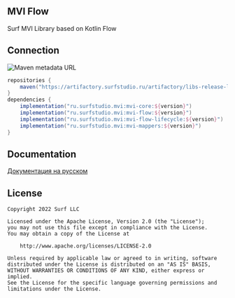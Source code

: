 ## MVI Flow

Surf MVI Library based on Kotlin Flow

## Connection

![Maven metadata URL](https://img.shields.io/maven-metadata/v?metadataUrl=https%3A%2F%2Fartifactory.surfstudio.ru%2Fartifactory%2Flibs-release-local%2Fru%2Fsurfstudio%2Fmvi%2Fmvi-core%2Fmaven-metadata.xml)

```gradle
repositories {
    maven("https://artifactory.surfstudio.ru/artifactory/libs-release-local")
}
dependencies {
    implementation("ru.surfstudio.mvi:mvi-core:${version}")
    implementation("ru.surfstudio.mvi:mvi-flow:${version}")
    implementation("ru.surfstudio.mvi:mvi-flow-lifecycle:${version}")
    implementation("ru.surfstudio.mvi:mvi-mappers:${version}")
}
```

## Documentation

[Документация на русском](docs/README.md)

## License

```
Copyright 2022 Surf LLC

Licensed under the Apache License, Version 2.0 (the "License");
you may not use this file except in compliance with the License.
You may obtain a copy of the License at

    http://www.apache.org/licenses/LICENSE-2.0

Unless required by applicable law or agreed to in writing, software
distributed under the License is distributed on an "AS IS" BASIS,
WITHOUT WARRANTIES OR CONDITIONS OF ANY KIND, either express or implied.
See the License for the specific language governing permissions and
limitations under the License.
```
